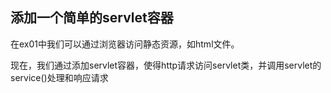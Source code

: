 ## 添加一个简单的servlet容器

在ex01中我们可以通过浏览器访问静态资源，如html文件。

现在，我们通过添加servlet容器，使得http请求访问servlet类，并调用servlet的service()处理和响应请求